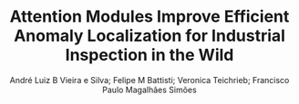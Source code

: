 ---
paperId: 27
author: André Luiz B Vieira e Silva; Felipe M Battisti; Veronica Teichrieb; Francisco Paulo Magalhães Simões
publicationauthor: Vieira e Silva, A. L. B. et al.
title: "Attention Modules Improve Efficient Anomaly Localization for Industrial Inspection in the Wild"
pdf: Andre_Vieira.pdf
poster: Andre_Vieira_Poster.pdf
pitch: --
type: Poster
topic: Transfer/ low-shot/ continual/ long-tail learning  
subtopic: Datasets and evaluation
link: https://research.latinxinai.org/papers/cvpr/2024/pdf/Andre_Vieira.pdf
conference: cvpr
year: 2024
tags: cvpr-2024-ea
location: Seattle WA, USA
---